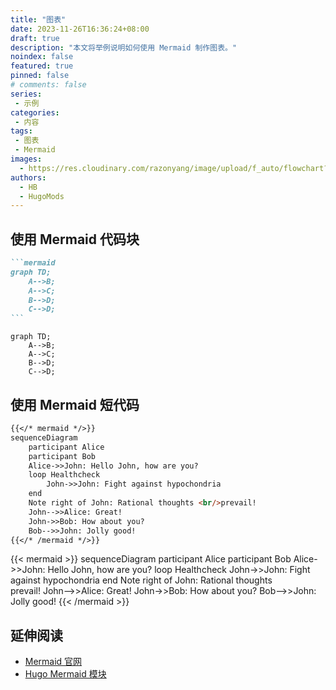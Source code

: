 ```yaml
---
title: "图表"
date: 2023-11-26T16:36:24+08:00
draft: true
description: "本文将举例说明如何使用 Mermaid 制作图表。"
noindex: false
featured: true
pinned: false
# comments: false
series:
 - 示例
categories:
 - 内容
tags:
 - 图表
 - Mermaid
images:
  - https://res.cloudinary.com/razonyang/image/upload/f_auto/flowchart?width=1920&height=1280
authors:
  - HB
  - HugoMods
---
```


## 使用 Mermaid 代码块

````markdown
```mermaid
graph TD;
    A-->B;
    A-->C;
    B-->D;
    C-->D;
```
````

```mermaid
graph TD;
    A-->B;
    A-->C;
    B-->D;
    C-->D;
```

## 使用 Mermaid 短代码

```markdown
{{</* mermaid */>}}
sequenceDiagram
    participant Alice
    participant Bob
    Alice->>John: Hello John, how are you?
    loop Healthcheck
        John->>John: Fight against hypochondria
    end
    Note right of John: Rational thoughts <br/>prevail!
    John-->>Alice: Great!
    John->>Bob: How about you?
    Bob-->>John: Jolly good!
{{</* /mermaid */>}}
```

{{< mermaid >}}
sequenceDiagram
    participant Alice
    participant Bob
    Alice->>John: Hello John, how are you?
    loop Healthcheck
        John->>John: Fight against hypochondria
    end
    Note right of John: Rational thoughts <br/>prevail!
    John-->>Alice: Great!
    John->>Bob: How about you?
    Bob-->>John: Jolly good!
{{< /mermaid >}}

## 延伸阅读

- [Mermaid 官网](https://mermaid.js.org/)
- [Hugo Mermaid 模块](https://hugomods.com/docs/content/mermaid/)

